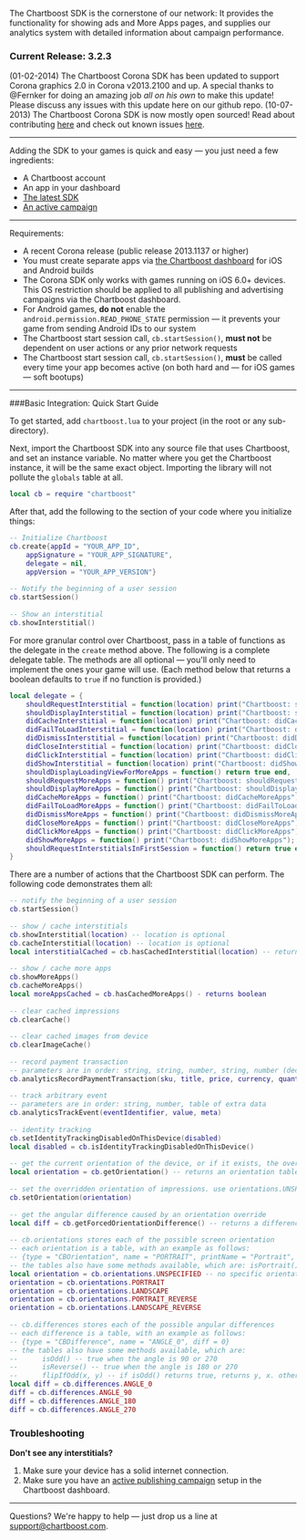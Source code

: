 The Chartboost SDK is the cornerstone of our network: It provides the functionality for showing ads and More Apps pages, and supplies our analytics system with detailed information about campaign performance. 

### Current Release: 3.2.3

(01-02-2014) The Chartboost Corona SDK has been updated to support Corona graphics 2.0 in Corona v2013.2100 and up. A special thanks to @Fernker for doing an amazing job *all on his own* to make this update! Please discuss any issues with this update here on our github repo.
(10-07-2013) The Chartboost Corona SDK is now mostly open sourced! Read about contributing [here](https://github.com/ChartBoost/corona-sdk/wiki/Contributing-to-SDK-Development) and check out known issues [here](https://github.com/ChartBoost/corona-sdk/issues).

---
Adding the SDK to your games is quick and easy &mdash; you just need a few ingredients:
- A Chartboost account
- An app in your dashboard
- [The latest SDK](http://help.chartboost.com/downloads/corona)
- [An active campaign](http://help.chartboost.com/documentation/publishing)

---
Requirements:
- A recent Corona release (public release 2013.1137 or higher)
- You must create separate apps via [the Chartboost dashboard](https://dashboard.chartboost.com/app/edit) for iOS and Android builds
- The Corona SDK only works with games running on iOS 6.0+ devices. This OS restriction should be applied to all publishing and advertising campaigns via the Chartboost dashboard.
- For Android games, **do not** enable the `android.permission.READ_PHONE_STATE` permission &mdash; it prevents your game from sending Android IDs to our system
- The Chartboost start session call, `cb.startSession()`, **must not** be dependent on user actions or any prior network requests
- The Chartboost start session call, `cb.startSession()`, **must** be called every time your app becomes active (on both hard and &mdash; for iOS games &mdash; soft bootups)

---
###Basic Integration: Quick Start Guide

To get started, add `chartboost.lua` to your project (in the root or any sub-directory).

Next, import the Chartboost SDK into any source file that uses Chartboost, and set an instance variable. No matter where you get the Chartboost instance, it will be the same exact object. Importing the library will not pollute the `globals` table at all.

```lua
local cb = require "chartboost"
```

After that, add the following to the section of your code where you initialize things:

```lua 
-- Initialize Chartboost
cb.create{appId = "YOUR_APP_ID",
    appSignature = "YOUR_APP_SIGNATURE",
    delegate = nil,
    appVersion = "YOUR_APP_VERSION"}
	
-- Notify the beginning of a user session
cb.startSession()
	
-- Show an interstitial
cb.showInterstitial() 
```

For more granular control over Chartboost, pass in a table of functions as the delegate in the `create` method above. The following is a complete delegate table. The methods are all optional &mdash; you'll only need to implement the ones your game will use. (Each method below that returns a boolean defaults to `true` if no function is provided.)

```lua
local delegate = {
    shouldRequestInterstitial = function(location) print("Chartboost: shouldRequestInterstitial " .. location .. "?"); return true end,
    shouldDisplayInterstitial = function(location) print("Chartboost: shouldDisplayInterstitial " .. location .. "?"); return true end,
    didCacheInterstitial = function(location) print("Chartboost: didCacheInterstitial " .. location); return end,
    didFailToLoadInterstitial = function(location) print("Chartboost: didFailToLoadInterstitial " .. location); return end,
    didDismissInterstitial = function(location) print("Chartboost: didDismissInterstitial " .. location); return end,
	didCloseInterstitial = function(location) print("Chartboost: didCloseInterstitial " .. location); return end,
    didClickInterstitial = function(location) print("Chartboost: didClickInterstitial " .. location); return end,
    didShowInterstitial = function(location) print("Chartboost: didShowInterstitial " .. location); return end,
    shouldDisplayLoadingViewForMoreApps = function() return true end,
    shouldRequestMoreApps = function() print("Chartboost: shouldRequestMoreApps"); return true end,
    shouldDisplayMoreApps = function() print("Chartboost: shouldDisplayMoreApps"); return true end,
    didCacheMoreApps = function() print("Chartboost: didCacheMoreApps"); return end,
    didFailToLoadMoreApps = function() print("Chartboost: didFailToLoadMoreApps"); return end,
    didDismissMoreApps = function() print("Chartboost: didDismissMoreApps"); return end,
    didCloseMoreApps = function() print("Chartboost: didCloseMoreApps"); return end,
    didClickMoreApps = function() print("Chartboost: didClickMoreApps"); return end,
	didShowMoreApps = function() print("Chartboost: didShowMoreApps"); return end,
    shouldRequestInterstitialsInFirstSession = function() return true end
}
```

There are a number of actions that the Chartboost SDK can perform.  The following code demonstrates them all:

```lua
-- notify the beginning of a user session
cb.startSession()
	
-- show / cache interstitials
cb.showInterstitial(location) -- location is optional
cb.cacheInterstitial(location) -- location is optional
local interstitialCached = cb.hasCachedInterstitial(location) -- returns boolean, location is optional
	
-- show / cache more apps
cb.showMoreApps()
cb.cacheMoreApps()
local moreAppsCached = cb.hasCachedMoreApps() - returns boolean
	
-- clear cached impressions
cb.clearCache()
	
-- clear cached images from device
cb.clearImageCache()
	
-- record payment transaction
-- parameters are in order: string, string, number, string, number (decimal will be truncated), table of extra data
cb.analyticsRecordPaymentTransaction(sku, title, price, currency, quantity, meta)
	
-- track arbitrary event
-- parameters are in order: string, number, table of extra data
cb.analyticsTrackEvent(eventIdentifier, value, meta)
	
-- identity tracking
cb.setIdentityTrackingDisabledOnThisDevice(disabled)
local disabled = cb.isIdentityTrackingDisabledOnThisDevice()
	
-- get the current orientation of the device, or if it exists, the overridden orientation of impressions
local orientation = cb.getOrientation() -- returns an orientation table, see below
	
-- set the overridden orientation of impressions. use orientations.UNSPECIFIED or nil to remove any override.
cb.setOrientation(orientation)
	
-- get the angular difference caused by an orientation override
local diff = cb.getForcedOrientationDifference() -- returns a difference table, see below
	
-- cb.orientations stores each of the possible screen orientation
-- each orientation is a table, with an example as follows:
-- {type = "CBOrientation", name = "PORTRAIT", printName = "Portrait", angle = 0}
-- the tables also have some methods available, which are: isPortrait(), isLandscape(), rotate90(), rotate180(), rotate270()
local orientation = cb.orientations.UNSPECIFIED -- no specific orientation
orientation = cb.orientations.PORTRAIT
orientation = cb.orientations.LANDSCAPE
orientation = cb.orientations.PORTRAIT_REVERSE
orientation = cb.orientations.LANDSCAPE_REVERSE
	
-- cb.differences stores each of the possible angular differences
-- each difference is a table, with an example as follows:
-- {type = "CBDifference", name = "ANGLE_0", diff = 0}
-- the tables also have some methods available, which are:
--		isOdd() -- true when the angle is 90 or 270
--		isReverse() -- true when the angle is 180 or 270
--		flipIfOdd(x, y) -- if isOdd() returns true, returns y, x. otherwise, returns x, y.
local diff = cb.differences.ANGLE_0
diff = cb.differences.ANGLE_90
diff = cb.differences.ANGLE_180
diff = cb.differences.ANGLE_270
```

### Troubleshooting

__Don't see any interstitials?__  
1. Make sure your device has a solid internet connection.  
2. Make sure you have an [active publishing campaign](http://help.chartboost.com/documentation/publishing) setup in the Chartboost dashboard.  

---
Questions? We're happy to help &mdash; just drop us a line at <support@chartboost.com>.

